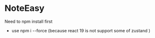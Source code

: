 # NoteEasy

Need to npm install first
- use npm i --force (because react 19 is not support some of zustand )
